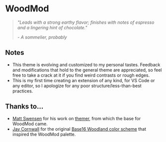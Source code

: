 # WoodMod

>*"Leads with a strong earthy flavor; finishes with notes of espresso and a lingering hint of chocolate."*
>
> *\- A sommelier, probably*

## Notes

- This theme is evolving and customized to my personal tastes. Feedback and modifications that hold to the general theme are appreciated, so feel free to take a crack at it if you find weird contrasts or rough edges.
- This is my first time creating an extension of any kind, for VS Code or any editor, so I apologize for any poor structure/less-than-best practices.

## Thanks to...

- [Matt Swensen](https://github.com/mjswensen) for his work on [themer](https://github.com/mjswensen/themer), from which the base for WoodMod came.
- [Jay Cornwall](https://github.com/jcornwall) for the original [Base16 Woodland color scheme](https://github.com/jcornwall/base16-woodland-scheme) that inspired the WoodMod palette.